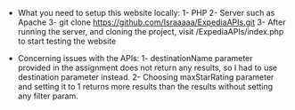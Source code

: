 * What you need to setup this website locally:
1- PHP
2- Server such as Apache
3- git clone https://github.com/Israaaaa/ExpediaAPIs.git
3- After running the server, and cloning the project, visit /ExpediaAPIs/index.php to start testing the website

* Concerning issues with the APIs:
1- destinationName parameter provided in the assignment does not return any results, so I had to use destination parameter instead.
2- Choosing maxStarRating parameter and setting it to 1 returns more results than the results without setting any filter param.
